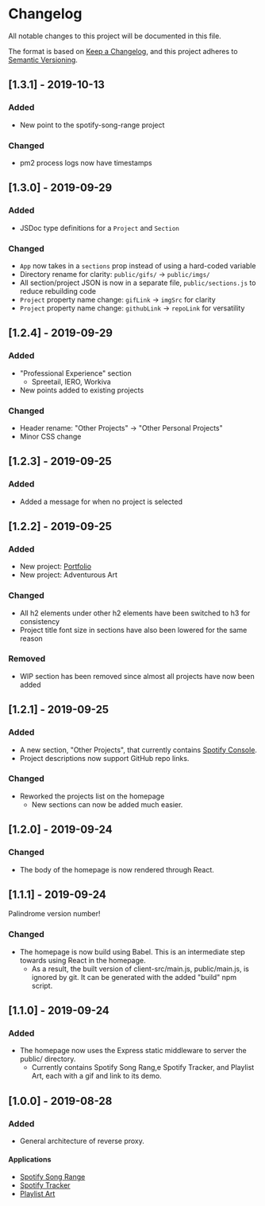 # Changelog
All notable changes to this project will be documented in this file.

The format is based on [Keep a Changelog](https://keepachangelog.com/en/1.0.0/),
and this project adheres to [Semantic Versioning](https://semver.org/spec/v2.0.0.html).

## [1.3.1] - 2019-10-13
### Added
- New point to the spotify-song-range project

### Changed
- pm2 process logs now have timestamps

## [1.3.0] - 2019-09-29
### Added
- JSDoc type definitions for a `Project` and `Section`

### Changed
- `App` now takes in a `sections` prop instead of using a hard-coded variable
- Directory rename for clarity: `public/gifs/` -> `public/imgs/`
- All section/project JSON is now in a separate file, `public/sections.js` to reduce rebuilding code
- `Project` property name change: `gifLink` -> `imgSrc` for clarity
- `Project` property name change: `githubLink` -> `repoLink` for versatility

## [1.2.4] - 2019-09-29
### Added
- "Professional Experience" section
  - Spreetail, IERO, Workiva
- New points added to existing projects

### Changed
- Header rename: "Other Projects" -> "Other Personal Projects"
- Minor CSS change

## [1.2.3] - 2019-09-25
### Added
- Added a message for when no project is selected

## [1.2.2] - 2019-09-25
### Added
- New project: [Portfolio](https://github.com/danielisgr8/portfolio)
- New project: Adventurous Art

### Changed
- All h2 elements under other h2 elements have been switched to h3 for consistency
- Project title font size in sections have also been lowered for the same reason

### Removed
- WIP section has been removed since almost all projects have now been added

## [1.2.1] - 2019-09-25
### Added
- A new section, "Other Projects", that currently contains [Spotify Console](https://github.com/danielisgr8/Spotify-Console).
- Project descriptions now support GitHub repo links.

### Changed
- Reworked the projects list on the homepage
  - New sections can now be added much easier.

## [1.2.0] - 2019-09-24
### Changed
- The body of the homepage is now rendered through React.

## [1.1.1] - 2019-09-24
Palindrome version number!

### Changed
- The homepage is now build using Babel. This is an intermediate step towards using React in the homepage.
  - As a result, the built version of client-src/main.js, public/main.js, is ignored by git. It can be generated with the added "build" npm script.

## [1.1.0] - 2019-09-24
### Added
- The homepage now uses the Express static middleware to server the public/ directory.
  - Currently contains Spotify Song Rang,e Spotify Tracker, and Playlist Art, each with a gif and link to its demo.

## [1.0.0] - 2019-08-28
### Added
- General architecture of reverse proxy.

#### Applications
- [Spotify Song Range](https://github.com/danielisgr8/spotify-song-range)
- [Spotify Tracker](https://github.com/danielisgr8/Spotify-Tracker)
- [Playlist Art](https://github.com/danielisgr8/Playlist-Art)

